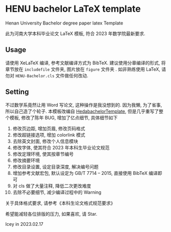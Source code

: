 # HENU bachelor LaTeX template
Henan University Bachelor degree paper latex Template

此为河南大学本科毕业论文 LaTeX 模板, 符合 2023 年数学院最新要求. 

## Usage

请使用 XeLaTeX 编译, 参考文献编译方式为 BibTeX. 建议使用分章编译的形式, 将章节放在 `includefile` 文件夹, 图片放在 `figure` 文件夹 . 如非熟练使用 LaTeX, 请勿对 `HENU-Bachelor.cls` 文件做任何改动. 

## Setting

不过数学系竟然让用 Word 写论文, 这种操作是我没想到的. 因为我懒, 为了省事, 所以自己造了个轮子. 本模板改编自 [HedabachelorTemplate]( https://github.com/davidgao666/HedaBachelorTemplate), 但是几乎重写了整个模板, 修改了陈年 BUG, 增加了亿点细节, 具体细节如下

1. 修改页边距, 增加页眉, 修改页码格式
2. 修改超链接选项, 增加 colorlink 模式
3. 去除英文封面, 修改个人信息模块
4. 修改字体, 使其符合 2023 年本科生毕业论文规范
5. 修改定理环境, 使其按章节编号
6. 修改摘要环境
7. 修改目录设置, 设定目录深度, 解决编号问题
8. 增加参考文献宏包, 默认设定为 GB/T 7714 – 2015, 直接使用 BibTeX 编译即可
9. 对 cls 做了大量注释, 降低二次更改难度
10. 去除不必要细节, 减少编译过程中的 Warning

关于具体格式要求, 请参考《本科生论文格式规范要求》

希望能减轻各位排版的压力, 如果喜欢, 请 Star. 

Icey in 2023.02.17
